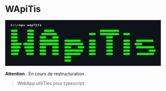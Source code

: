 # WApiTis
![](ui/logo.png)

**Attention** : En cours de restructuration

> WebApp utiliTies pour typescript
